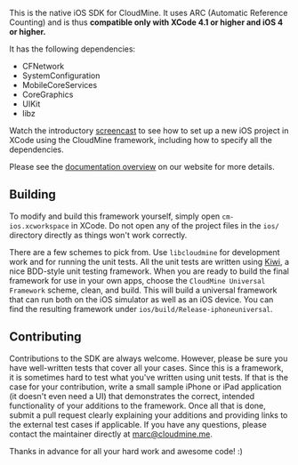 This is the native iOS SDK for CloudMine. It uses ARC (Automatic Reference Counting) and is thus **compatible only with XCode 4.1 or higher and iOS 4 or higher.**

It has the following dependencies:

* CFNetwork
* SystemConfiguration
* MobileCoreServices
* CoreGraphics
* UIKit
* libz

Watch the introductory [screencast](http://cloudmine.me/developer_zone#ios/tutorials) to see how to set up a new iOS project in XCode using the CloudMine framework, including how to specify all the dependencies.

Please see the [documentation overview](http://cloudmine.me/developer_zone#ios/overview) on our website for more details.

Building
-----

To modify and build this framework yourself, simply open `cm-ios.xcworkspace` in XCode. Do not open any of the project files in the `ios/` directory directly as things won't work correctly.

There are a few schemes to pick from. Use `libcloudmine` for development work and for running the unit tests. All the unit tests are written using [Kiwi](https://github.com/allending/Kiwi/wiki), a nice BDD-style unit testing framework. When you are ready to build the final framework for use in your own apps, choose the `CloudMine Universal Framework` scheme, clean, and build. This will build a universal framework that can run both on the iOS simulator as well as an iOS device. You can find the resulting framework under `ios/build/Release-iphoneuniversal`.

Contributing
-----

Contributions to the SDK are always welcome. However, please be sure you have well-written tests that cover all your cases. Since this is a framework, it is sometimes hard to test what you've written using unit tests. If that is the case for your contribution, write a small sample iPhone or iPad application (it doesn't even need a UI) that demonstrates the correct, intended functionality of your additions to the framework. Once all that is done, submit a pull request clearly explaining your additions and providing links to the external test cases if applicable. If you have any questions, please contact the maintainer directly at marc@cloudmine.me.

Thanks in advance for all your hard work and awesome code! :)
